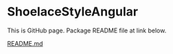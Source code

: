 # ShoelaceStyleAngular

This is GitHub page. Package README file at link below.

[README.md](https://github.com/PavelDymkov/shoelace-style-angular/blob/master/projects/shoelace-style-angular/README.md)
